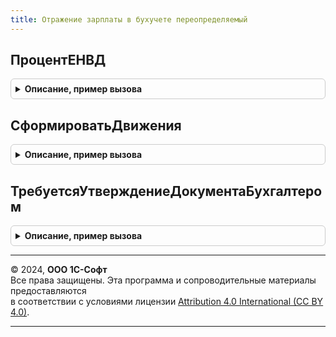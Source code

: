 ```yaml
---
title: Отражение зарплаты в бухучете переопределяемый
---
```



## ПроцентЕНВД
<details style="margin: 1em 0; padding: 0.5em; border: 1px solid #ccc; border-radius: 6px;">

<summary style="font-weight: bold; cursor: pointer;">Описание, пример вызова</summary>

```bsl

// Функция предназначена для вычисления процента ЕНВД в текущем месяце по данным бухгалтерского учета.
//
//
//	Параметры:
//	 Организация - СправочникСсылка.Организации,
//	 ПериодРегистрации - Дата, состав дата.
//
//	Возвращаемое значение:
//		Число или Неопределено
//
Функция ПроцентЕНВД(Организация, ПериодРегистрации) Экспорт
```

Пример вызова
```bsl
Результат = ОтражениеЗарплатыВБухучетеПереопределяемый.ПроцентЕНВД(Организация, ПериодРегистрации) 
```
</details>

## СформироватьДвижения
<details style="margin: 1em 0; padding: 0.5em; border: 1px solid #ccc; border-radius: 6px;">

<summary style="font-weight: bold; cursor: pointer;">Описание, пример вызова</summary>

```bsl

// Процедура предназначена для формирования движений по бухучету.
//
// Параметры:
//	Движения - Коллекция движений документа,
//	Отказ - булево, признак отказа от проведения документа.
//	Организация - СправочникСсылка.Организации.
//	МесяцНачисления - тип Дата, месяц, зарплата которого отражается в бухучете.
//	ДанныеДляОтражения - структура. Таблицы значений с данными, которые
//						могут использоваться для формирования движений по бухучету.
//						При вызове процедуры ДанныеДляОтражения может содержать
//						одно или несколько полей с приведенными ниже именами, т.е.
//						Необходимо проверять наличие того или иного элемента структуры.
//
//		Имена полей структуры ДанныеДляОтражения (таблиц значений):
//			НачисленнаяЗарплатаИВзносы
//			НачисленныйНДФЛ
//			УдержаннаяЗарплата
//			ОценочныеОбязательства - эта таблица формируется документом НачислениеОценочныхОбязательствПоОтпускам
//			Депоненты - эта таблица формируется документом Депонирование.
//
//		Структура таблиц значений:
//			НачисленнаяЗарплатаИВзносы.
//				ФизическоеЛицо - СправочникСсылка.ФизическиеЛица
//				Подразделение  - СправочникСсылка.ПодразделенияОрганизаций
//				ВидОперации    - ПеречислениеСсылка.ВидыОперацийПоЗарплате
//				СтатьяРасходов - СправочникСсылка.СтатьиРасходовЗарплата
//				СпособОтраженияЗарплатыВБухучете- СправочникСсылка.СпособыОтраженияЗарплатыВБухУчете
//				ОблагаетсяЕНВД - булево
//				ПериодПринятияРасходов - Дата, для учета РБП, определяет месяц, к которому относятся расходы. Передается дата
//				                         начала месяца.
//				ВидНачисленияОплатыТрудаДляНУ - ПеречислениеСсылка.ВидыНачисленийОплатыТрудаДляНУ
//				Сумма - Число 15.2
//				ПФРПоСуммарномуТарифу - Число 15.2
//				ПФРСПревышения - Число 15.2
//				ПФРСтраховая - Число 15.2
//				ПФРНакопительная - Число 15.2
//				ФСС - Число 15.2
//				ФФОМС - Число 15.2
//				ТФОМС - Число 15.2
//				ПФРНаДоплатуЛетчикам - Число 15.2
//				ПФРНаДоплатуШахтерам - Число 15.2
//				ПФРЗаЗанятыхНаПодземныхИВредныхРаботах - Число 15.2
//				ПФРЗаЗанятыхНаТяжелыхИПрочихРаботах - Число 15.2
//				ФССНесчастныеСлучаи - Число 15.2.
//				ПФРДоПредельнойВеличины - Число 15.2.
//				ПФРЗаЗанятыхНаПодземныхИВредныхРаботахБезСпецОценки - Число 15.2.
//				ПФРЗаЗанятыхНаПодземныхИВредныхРаботахСпецОценка - Число 15.2.
//				ПФРЗаЗанятыхНаТяжелыхИПрочихРаботахБезСпецОценки - Число 15.2.
//				ПФРЗаЗанятыхНаТяжелыхИПрочихРаботахСпецОценка - Число 15.2.
//				ВзносыПоЕдиномуТарифу - Число 15.2.
//
//			НачисленныйНДФЛ
//				ФизическоеЛицо - СправочникСсылка.ФизическиеЛица
//				ВидОперации    - ПеречислениеСсылка.ВидыОперацийПоЗарплате
//				СтатьяРасходов - СправочникСсылка.СтатьиРасходовЗарплата
//				КодПоОКАТО     - Строка, 11
//				КодПоОКТМО     - Строка, 11
//				КПП   - Строка, 9
//				КодНалоговогоОргана - Строка, 4
//				Сумма - Число 15.2
//				РегистрацияВНалоговомОргане - СправочникСсылка.РегистрацияВНалоговомОргане
//												поле может быть не заполнено, тогда регистрацию надо вычислять по КодПоОКАТО,КодПоОКТМО,КПП,КодНалоговогоОргана.
//
//			УдержаннаяЗарплата
//				ФизическоеЛицо - СправочникСсылка.ФизическиеЛица
//				Подразделение  - СправочникСсылка.ПодразделенияОрганизаций
//				ВидОперации    - ПеречислениеСсылка.ВидыОперацийПоЗарплате
//				СтатьяРасходов - СправочникСсылка.СтатьиРасходовЗарплата
//				Контрагент     - СправочникСсылка.Контрагенты, контрагент, в пользу которого произведено удержание.
//				Сумма     - Число 15.2.
//				ОписаниеУдержанияДляЧека - Строка.
//				ЯвляетсяОснованиемОформленияКассовогоЧека - Булево.
//				ДокументОснование - ОпределяемыйТип.ОснованиеУдержания
//
//			ОценочныеОбязательства
//				Подразделение  - СправочникСсылка.ПодразделенияОрганизаций
//				СпособОтраженияЗарплатыВБухучете- СправочникСсылка.СпособыОтраженияЗарплатыВБухУчете
//				СуммаРезерва - Число 15.2
//				СуммаРезерваСтраховыхВзносов - Число 15.2
//				СуммаРезерваНУ - Число 15.2
//				СуммаРезерваСтраховыхВзносовНУ - Число 15.2
//				СуммаРезерваФССНесчастныеСлучаи - Число 15.2
//				СуммаРезерваФССНесчастныеСлучаиНУ - Число 15.2.
//
Процедура СформироватьДвижения(Движения, Отказ, Организация, МесяцНачисления, ДанныеДляОтражения) Экспорт
```

Пример вызова
```bsl
ОтражениеЗарплатыВБухучетеПереопределяемый.СформироватьДвижения(Движения, Отказ, Организация, МесяцНачисления, ДанныеДляОтражения) 
```
</details>

## ТребуетсяУтверждениеДокументаБухгалтером
<details style="margin: 1em 0; padding: 0.5em; border: 1px solid #ccc; border-radius: 6px;">

<summary style="font-weight: bold; cursor: pointer;">Описание, пример вызова</summary>

```bsl

// Подтверждение требуется, если используется обмен в формате ED.
// Уточняется значение ТребуетсяУтверждение.
//
Процедура ТребуетсяУтверждениеДокументаБухгалтером(Организация, ТребуетсяУтверждение) Экспорт
```

Пример вызова
```bsl
ОтражениеЗарплатыВБухучетеПереопределяемый.ТребуетсяУтверждениеДокументаБухгалтером(Организация, ТребуетсяУтверждение) 
```
</details>

---

© 2024, **ООО 1С-Софт**  
Все права защищены. Эта программа и сопроводительные материалы предоставляются  
в соответствии с условиями лицензии [Attribution 4.0 International (CC BY 4.0)](https://creativecommons.org/licenses/by/4.0/legalcode).

---
